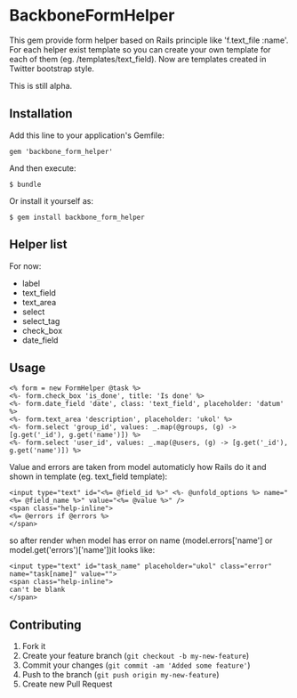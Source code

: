# BackboneFormHelper

This gem provide form helper based on Rails principle like 'f.text_file
:name'. For each helper exist template so you can create your own
template for each of them (eg. /templates/text_field). Now are templates
created in Twitter bootstrap style.

This is still alpha.

## Installation

Add this line to your application's Gemfile:

    gem 'backbone_form_helper'

And then execute:

    $ bundle

Or install it yourself as:

    $ gem install backbone_form_helper

## Helper list
For now:

* label
* text_field
* text_area
* select
* select_tag
* check_box
* date_field

## Usage

    <% form = new FormHelper @task %>
    <%- form.check_box 'is_done', title: 'Is done' %>
    <%- form.date_field 'date', class: 'text_field', placeholder: 'datum' %>
    <%- form.text_area 'description', placeholder: 'ukol' %>
    <%- form.select 'group_id', values: _.map(@groups, (g) -> [g.get('_id'), g.get('name')]) %>
    <%- form.select 'user_id', values: _.map(@users, (g) -> [g.get('_id'), g.get('name')]) %>
        

Value and errors are taken from model automaticly how Rails do it and shown in template (eg. text_field template):

    <input type="text" id="<%= @field_id %>" <%- @unfold_options %> name="<%= @field_name %>" value="<%= @value %>" />
    <span class="help-inline">
    <%= @errors if @errors %>
    </span>

so after render when model has error on name (model.errors['name'] or model.get('errors')['name'])it looks like:

    <input type="text" id="task_name" placeholder="ukol" class="error" name="task[name]" value="">
    <span class="help-inline">
    can't be blank
    </span>

## Contributing

1. Fork it
2. Create your feature branch (`git checkout -b my-new-feature`)
3. Commit your changes (`git commit -am 'Added some feature'`)
4. Push to the branch (`git push origin my-new-feature`)
5. Create new Pull Request
